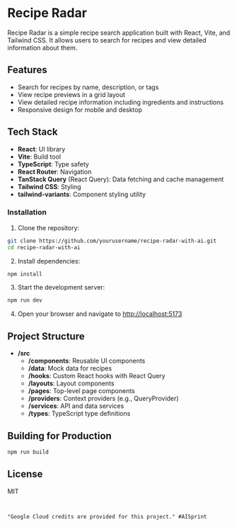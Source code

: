 # Recipe Radar

Recipe Radar is a simple recipe search application built with React, Vite, and Tailwind CSS. It allows users to search for recipes and view detailed information about them.

## Features

- Search for recipes by name, description, or tags
- View recipe previews in a grid layout
- View detailed recipe information including ingredients and instructions
- Responsive design for mobile and desktop

## Tech Stack

- **React**: UI library
- **Vite**: Build tool
- **TypeScript**: Type safety
- **React Router**: Navigation
- **TanStack Query** (React Query): Data fetching and cache management
- **Tailwind CSS**: Styling
- **tailwind-variants**: Component styling utility

### Installation

1. Clone the repository:

```bash
git clone https://github.com/yourusername/recipe-radar-with-ai.git
cd recipe-radar-with-ai
```

2. Install dependencies:

```bash
npm install
```

3. Start the development server:

```bash
npm run dev
```

4. Open your browser and navigate to [http://localhost:5173](http://localhost:5173)

## Project Structure

- **/src**
  - **/components**: Reusable UI components
  - **/data**: Mock data for recipes
  - **/hooks**: Custom React hooks with React Query
  - **/layouts**: Layout components
  - **/pages**: Top-level page components
  - **/providers**: Context providers (e.g., QueryProvider)
  - **/services**: API and data services
  - **/types**: TypeScript type definitions

## Building for Production

```bash
npm run build
```

## License

MIT

```


"Google Cloud credits are provided for this project." #AISprint
